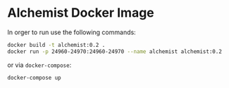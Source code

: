 # Alchemist Docker Image

In orger to run use the following commands:

```bash
docker build -t alchemist:0.2 .
docker run -p 24960-24970:24960-24970 --name alchemist alchemist:0.2
```

or via `docker-compose`:

```bash
docker-compose up
```
